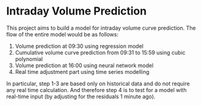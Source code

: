 # Intraday Volume Prediction

This project aims to build a model for intraday volume curve prediction. The flow of the entire model would be as follows:
1. Volume prediction at 09:30 using regression model
2. Cumulative volume curve prediction from 09:31 to 15:59 using cubic polynomial
3. Volume prediction at 16:00 using neural network model
4. Real time adjustment part using time series modelling

In particular, step 1-3 are based only on historical data and do not require any real time calculation. And therefore step 4 is to test for a model with real-time input (by adjusting for the residuals 1 minute ago).
